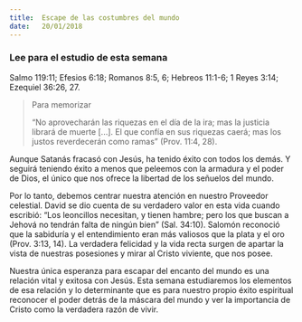 ```yaml
---
title:  Escape de las costumbres del mundo
date:   20/01/2018
---
```


### Lee para el estudio de esta semana
Salmo 119:11; Efesios 6:18; Romanos 8:5, 6; Hebreos 11:1-6; 1 Reyes 3:14; Ezequiel 36:26, 27. 

><p>Para memorizar </p>
>“No aprovecharán las riquezas en el día de la ira; mas la justicia librará de muerte [...]. El que confía en sus riquezas caerá; mas los justos reverdecerán como ramas” (Prov. 11:4, 28).

Aunque Satanás fracasó con Jesús, ha tenido éxito con todos los demás. Y seguirá teniendo éxito a menos que peleemos con la armadura y el poder de Dios, el único que nos ofrece la libertad de los señuelos del mundo. 

Por lo tanto, debemos centrar nuestra atención en nuestro Proveedor celestial. David se dio cuenta de su verdadero valor en esta vida cuando escribió: “Los leoncillos necesitan, y tienen hambre; pero los que buscan a Jehová no tendrán falta de ningún bien” (Sal. 34:10). Salomón reconoció que la sabiduría y el entendimiento eran más valiosos que la plata y el oro (Prov. 3:13, 14). La verdadera felicidad y la vida recta surgen de apartar la vista de nuestras posesiones y mirar al Cristo viviente, que nos posee. 

Nuestra única esperanza para escapar del encanto del mundo es una relación vital y exitosa con Jesús. Esta semana estudiaremos los elementos de esa relación y lo determinante que es para nuestro propio éxito espiritual reconocer el poder detrás de la máscara del mundo y ver la importancia de Cristo como la verdadera razón de vivir. 